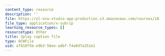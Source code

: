 ```yaml
---
content_type: resource
description: ''
file: https://ol-ocw-studio-app-production.s3.amazonaws.com/courses/18-01sc-single-variable-calculus-fall-2010/af810f5be9b356eeadbff4a0d7a351e1_aWV4khIBvCM.vtt
file_type: application/x-subrip
learning_resource_types: []
resourcetype: Other
title: 3play caption file
type: OCWFile
uid: af810f5b-e9b3-56ee-adbf-f4a0d7a351e1
---
```

